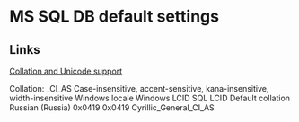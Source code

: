 # MS SQL DB default settings

## Links
[Collation and Unicode support](https://docs.microsoft.com/en-us/sql/relational-databases/collations/collation-and-unicode-support)

Collation:
_CI_AS	Case-insensitive, accent-sensitive, kana-insensitive, width-insensitive
Windows locale	Windows LCID	SQL LCID	Default collation
Russian (Russia)	0x0419	0x0419	Cyrillic_General_CI_AS
